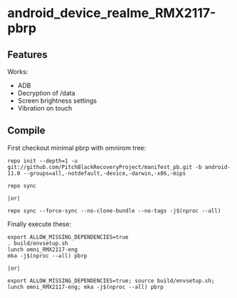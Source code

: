 # android_device_realme_RMX2117-pbrp

## Features

Works:

- ADB
- Decryption of /data
- Screen brightness settings
- Vibration on touch

## Compile

First checkout minimal pbrp with omnirom tree:

```
repo init --depth=1 -u git://github.com/PitchBlackRecoveryProject/manifest_pb.git -b android-11.0 --groups=all,-notdefault,-device,-darwin,-x86,-mips

repo sync

|or|

repo sync --force-sync --no-clone-bundle --no-tags -j$(nproc --all)
```

Finally execute these:

```
export ALLOW_MISSING_DEPENDENCIES=true
. build/envsetup.sh
lunch omni_RMX2117-eng
mka -j$(nproc --all) pbrp

|or|

export ALLOW_MISSING_DEPENDENCIES=true; source build/envsetup.sh; lunch omni_RMX2117-eng; mka -j$(nproc --all) pbrp
```
